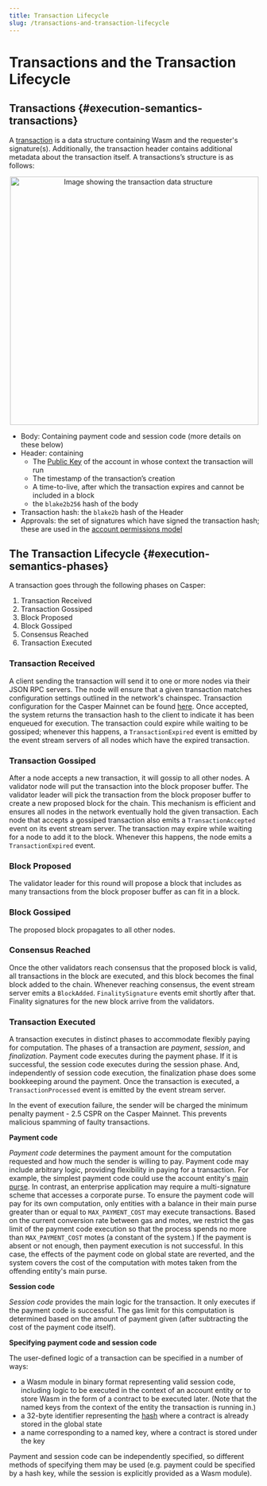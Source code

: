 ```yaml
---
title: Transaction Lifecycle
slug: /transactions-and-transaction-lifecycle
---
```


# Transactions and the Transaction Lifecycle

## Transactions {#execution-semantics-transactions}

A [transaction](./glossary/T.md#transaction) is a data structure containing Wasm and the requester's signature(s). Additionally, the transaction header contains additional metadata about the transaction itself. A transactions’s structure is as follows:

<p align="center">
<img src={"/image/design/transaction-structure.png"} alt="Image showing the transaction data structure" width="500"/>
</p>

- Body: Containing payment code and session code (more details on these below)
- Header: containing
    - The [Public Key](./serialization/types.md#publickey) of the account in whose context the transaction will run
    - The timestamp of the transaction’s creation
    - A time-to-live, after which the transaction expires and cannot be included in a block
    - the `blake2b256` hash of the body
- Transaction hash: the `blake2b` hash of the Header
- Approvals: the set of signatures which have signed the transaction hash; these are used in the [account permissions model](./design/casper-design.md#accounts-associated-keys-weights)

## The Transaction Lifecycle {#execution-semantics-phases}

A transaction goes through the following phases on Casper:

1. Transaction Received
2. Transaction Gossiped
3. Block Proposed
4. Block Gossiped
5. Consensus Reached
6. Transaction Executed

### Transaction Received

A client sending the transaction will send it to one or more nodes via their JSON RPC servers. The node will ensure that a given transaction matches configuration settings outlined in the network's chainspec. Transaction configuration for the Casper Mainnet can be found [here](https://github.com/casper-network/casper-node/blob/dev/resources/production/chainspec.toml#L79). Once accepted, the system returns the transaction hash to the client to indicate it has been enqueued for execution. The transaction could expire while waiting to be gossiped; whenever this happens, a `TransactionExpired` event is emitted by the event stream servers of all nodes which have the expired transaction.

### Transaction Gossiped

After a node accepts a new transaction, it will gossip to all other nodes. A validator node will put the transaction into the block proposer buffer. The validator leader will pick the transaction from the block proposer buffer to create a new proposed block for the chain. This mechanism is efficient and ensures all nodes in the network eventually hold the given transaction. Each node that accepts a gossiped transaction also emits a `TransactionAccepted` event on its event stream server. The transaction may expire while waiting for a node to add it to the block. Whenever this happens, the node emits a `TransactionExpired` event.

### Block Proposed

The validator leader for this round will propose a block that includes as many transactions from the block proposer buffer as can fit in a block.

### Block Gossiped

The proposed block propagates to all other nodes.

### Consensus Reached

Once the other validators reach consensus that the proposed block is valid, all transactions in the block are executed, and this block becomes the final block added to the chain. Whenever reaching consensus, the event stream server emits a `BlockAdded`. `FinalitySignature` events emit shortly after that. Finality signatures for the new block arrive from the validators.

### Transaction Executed

A transaction executes in distinct phases to accommodate flexibly paying for computation. The phases of a transaction are *payment*, *session*, and *finalization*. Payment code executes during the payment phase. If it is successful, the session code executes during the session phase. And, independently of session code execution, the finalization phase does some bookkeeping around the payment. Once the transaction is executed, a `TransactionProcessed` event is emitted by the event stream server.

In the event of execution failure, the sender will be charged the minimum penalty payment - 2.5 CSPR on the Casper Mainnet. This prevents malicious spamming of faulty transactions.

**Payment code**

_Payment code_ determines the payment amount for the computation requested and how much the sender is willing to pay. Payment code may include arbitrary logic, providing flexibility in paying for a transaction. For example, the simplest payment code could use the account entity's [main purse](./design/casper-design.md#tokens-purses-and-accounts). In contrast, an enterprise application may require a multi-signature scheme that accesses a corporate purse. To ensure the payment code will pay for its own computation, only entities with a balance in their main purse greater than or equal to `MAX_PAYMENT_COST` may execute transactions. Based on the current conversion rate between gas and motes, we restrict the gas limit of the payment code execution so that the process spends no more than `MAX_PAYMENT_COST` motes (a constant of the system.)
If the payment is absent or not enough, then payment execution is not successful. In this case, the effects of the payment code on global state are reverted, and the system covers the cost of the computation with motes taken from the offending entity's main purse.

**Session code**

_Session code_ provides the main logic for the transaction. It only executes if the payment code is successful. The gas limit for this computation is determined based on the amount of payment given (after subtracting the cost of the payment code itself).

**Specifying payment code and session code**

The user-defined logic of a transaction can be specified in a number of ways:

- a Wasm module in binary format representing valid session code, including logic to be executed in the context of an account entity or to store Wasm in the form of a contract to be executed later. (Note that the named keys from the context of the entity the transaction is running in.)
- a 32-byte identifier representing the [hash](./serialization/types.md#hash-key-serialization-standard-hash-key) where a contract is already stored in the global state
- a name corresponding to a named key, where a contract is stored under the key

Payment and session code can be independently specified, so different methods of specifying them may be used (e.g. payment could be specified by a hash key, while the session is explicitly provided as a Wasm module).